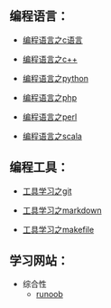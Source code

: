 编程语言：
-----
* [编程语言之c语言](cLanguage/README.md)

* [编程语言之c++](c++/README.md)

* [编程语言之python](python/README.md)

* [编程语言之php](php/README.md)

* [编程语言之perl](perl/README.md)

* [编程语言之scala](scala/README.md)

编程工具：
-----
* [工具学习之git](git/README.md)

* [工具学习之markdown](markdown/README.md)

* [工具学习之makefile](makefile/README.md)

学习网站：
-----
* 综合性
  - [runoob](http://www.runoob.com/)
